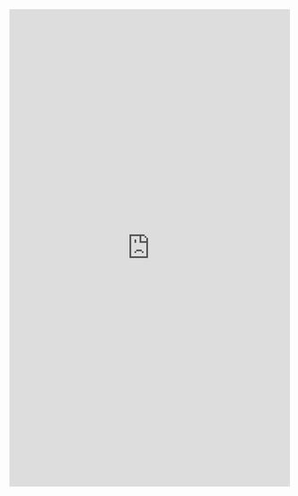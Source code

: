 
<iframe src="https://syzygy-tables.info/?fen=8/8/8/8/8/8/2Rk4/1K6_b_-_-_0_1" title="Matt i 16 drag" style="border:0; width:500px; height:850px;"></iframe>